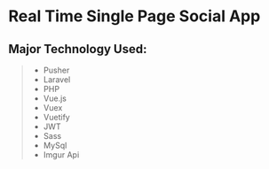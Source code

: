 # Real Time Single Page Social App

## Major Technology Used:
>- Pusher
>- Laravel
>- PHP
>- Vue.js
>- Vuex
>- Vuetify
>- JWT
>- Sass
>- MySql
>- Imgur Api
